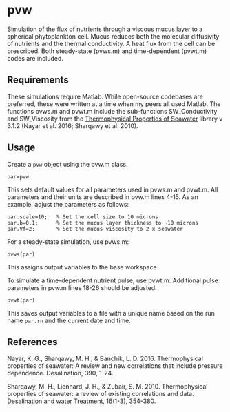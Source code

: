 # pvw

Simulation of the flux of nutrients through a viscous mucus layer to a spherical phytoplankton cell.  Mucus reduces both the molecular diffusivity of nutrients and the thermal conductivity.  A heat flux from the cell can be prescribed.  Both steady-state (pvws.m) and time-dependent (pvwt.m) codes are included.

## Requirements

These simulations require Matlab.  While open-source codebases are preferred, these were written at a time when my peers all used Matlab. The functions pvws.m and pvwt.m include the sub-functions SW_Conductivity and SW_Viscosity from the [Thermophysical Properties of Seawater](http://web.mit.edu/seawater) library v 3.1.2 (Nayar et al. 2016; Sharqawy et al. 2010).

## Usage

Create a `pvw` object using the pvw.m class.
```
par=pvw
```
This sets default values for all parameters used in pvws.m and pvwt.m. All parameters and their units are described in pvw.m lines 4-15.  As an example, adjust the parameters as follows:
```
par.scale=10;   % Set the cell size to 10 microns
par.b=0.1;      % Set the mucus layer thickness to ~10 microns
par.Vf=2;       % Set the mucus viscosity to 2 x seawater
```

For a steady-state simulation, use pvws.m:
```
pvws(par)
```
This assigns output variables to the base workspace.

To simulate a time-dependent nutrient pulse, use pvwt.m.  Additional pulse parameters in pvw.m lines 18-26 should be adjusted.
```
pvwt(par)
```
This saves output variables to a file with a unique name based on the run name `par.rn` and the current date and time.

## References

Nayar, K. G., Sharqawy, M. H., & Banchik, L. D. 2016. Thermophysical properties of seawater: A review and new correlations that include pressure dependence. Desalination, 390, 1-24.

Sharqawy, M. H., Lienhard, J. H., & Zubair, S. M. 2010. Thermophysical properties of seawater: a review of existing correlations and data. Desalination and water Treatment, 16(1-3), 354-380.
